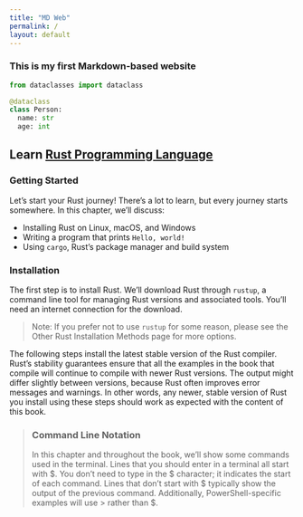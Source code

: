 ```yaml
---
title: "MD Web"
permalink: /
layout: default
---
```


### This is my first Markdown-based website

```py
from dataclasses import dataclass

@dataclass
class Person:
  name: str
  age: int
```

## Learn [Rust Programming Language](https://www.rust-lang.org/)
### Getting Started
Let’s start your Rust journey! There’s a lot to learn, but every journey starts somewhere. In this chapter, we’ll discuss:
- Installing Rust on Linux, macOS, and Windows
- Writing a program that prints `Hello, world!`
- Using `cargo`, Rust’s package manager and build system
### Installation
The first step is to install Rust. We’ll download Rust through `rustup`, a command line tool for managing Rust versions and associated tools. You’ll need an internet connection for the download.
> Note: If you prefer not to use `rustup` for some reason, please see the Other Rust Installation Methods page for more options.

The following steps install the latest stable version of the Rust compiler. Rust’s stability guarantees ensure that all the examples in the book that compile will continue to compile with newer Rust versions. The output might differ slightly between versions, because Rust often improves error messages and warnings. In other words, any newer, stable version of Rust you install using these steps should work as expected with the content of this book.
> ### Command Line Notation
> In this chapter and throughout the book, we’ll show some commands used in the terminal. Lines that you should enter in a terminal all start with $. You don’t need to type in the $ character; it indicates the start of each command. Lines that don’t start with $ typically show the output of the previous command. Additionally, PowerShell-specific examples will use > rather than $.
